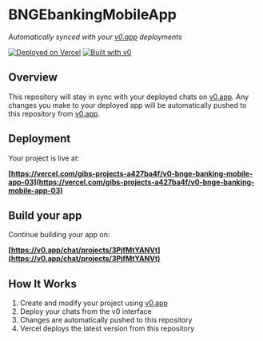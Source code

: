 # BNGEbankingMobileApp

*Automatically synced with your [v0.app](https://v0.app) deployments*

[![Deployed on Vercel](https://img.shields.io/badge/Deployed%20on-Vercel-black?style=for-the-badge&logo=vercel)](https://vercel.com/gibs-projects-a427ba4f/v0-bnge-banking-mobile-app-03)
[![Built with v0](https://img.shields.io/badge/Built%20with-v0.app-black?style=for-the-badge)](https://v0.app/chat/projects/3PjfMtYANVt)

## Overview

This repository will stay in sync with your deployed chats on [v0.app](https://v0.app).
Any changes you make to your deployed app will be automatically pushed to this repository from [v0.app](https://v0.app).

## Deployment

Your project is live at:

**[https://vercel.com/gibs-projects-a427ba4f/v0-bnge-banking-mobile-app-03](https://vercel.com/gibs-projects-a427ba4f/v0-bnge-banking-mobile-app-03)**

## Build your app

Continue building your app on:

**[https://v0.app/chat/projects/3PjfMtYANVt](https://v0.app/chat/projects/3PjfMtYANVt)**

## How It Works

1. Create and modify your project using [v0.app](https://v0.app)
2. Deploy your chats from the v0 interface
3. Changes are automatically pushed to this repository
4. Vercel deploys the latest version from this repository